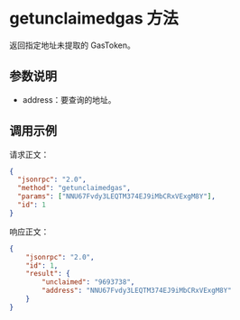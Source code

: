 # getunclaimedgas 方法

返回指定地址未提取的 GasToken。

## 参数说明

- address：要查询的地址。

## 调用示例

请求正文：

```json
{
  "jsonrpc": "2.0",
  "method": "getunclaimedgas",
  "params": ["NNU67Fvdy3LEQTM374EJ9iMbCRxVExgM8Y"],
  "id": 1
}
```

响应正文：

```json
{
    "jsonrpc": "2.0",
    "id": 1,
    "result": {
        "unclaimed": "9693738",
        "address": "NNU67Fvdy3LEQTM374EJ9iMbCRxVExgM8Y"
    }
}
```